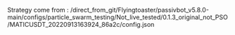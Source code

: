Strategy come from : /direct_from_git/Flyingtoaster/passivbot_v5.8.0-main/configs/particle_swarm_testing/Not_live_tested/0.1.3_original_not_PSO/MATICUSDT_20220913163924_86a2c/config.json